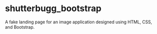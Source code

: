 # shutterbugg_bootstrap
A fake landing page for an image application designed using HTML, CSS, and Bootstrap. 
